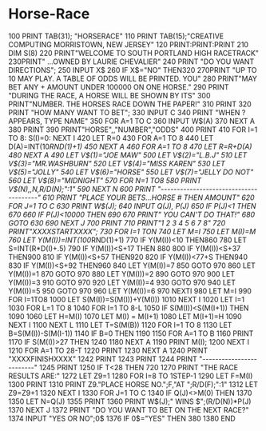 # Horse-Race
100 PRINT TAB(31); "HORSERACE"
110 PRINT TAB(15);"CREATIVE COMPUTING MORRISTOWN, NEW JERSEY"
120 PRINT:PRINT:PRINT
210 DIM S(8)
220 PRINT"WELCOME TO SOUTH PORTLAND HIGH RACETRACK"
230PRINT"           ...OWNED BY LAURIE CHEVALIER"
240 PRINT "DO YOU WANT DIRECTIONS";
250 INPUT X$
260 IF X$="NO" THEN320
270PRINT "UP TO 10 MAY PLAY. A TABLE OF ODDS WILL BE PRINTED.   YOU"
280 PRINT"MAY BET ANY + AMOUNT UNDER 100000 ON ONE HORSE."
290 PRINT "DURING THE RACE, A HORSE WILL BE SHOWN BY ITS"
300 PRINT"NUMBER.   THE HORSES RACE DOWN THE PAPER!"
310 PRINT
320 PRINT "HOW MANY WANT TO BET";
330 INPUT C
340 PRINT "WHEN ? APPEARS, TYPE NAME"
350 FOR A=1 TO C
360 INPUT W$(A)
370 NEXT A
380 PRINT
390 PRINT"HORSE",,"NUMBER","ODDS"
400 PRINT
410 FOR I=1 TO 8: S(I)=0: NEXT I
420 LET R=0
430 FOR A=1 TO 8
440 LET D(A)=INT(10*RND(1)+1)
450 NEXT A
460 FOR A=1 TO 8
470 LET R=R+D(A)
480 NEXT A 
490 LET V$(1)="JOE MAW"
500 LET V$(2)="L.B.J"
510 LET V$(3)="MR.WASHBURN"
520 LET V$(4)="MISS KAREN"
530 LET V$(5)="JOLLY"
540 LET V$(6)="HORSE"
550 LET V$(7)="JELLY DO NOT"
560 LET V$(8)="MIDNIGHT"
570 FOR N=1 TO8
580 PRINT V$(N),,N,R/D(N);":1"
590 NEXT N
600 PRINT "---------------------------------------"
610 PRINT "PLACE YOUR BETS...HORSE # THEN AMOUNT"
620 FOR J=1 TO C
630 PRINT W$(J);
640 INPUT Q(J), P(J)
650 IF P(J)<1 THEN 670
660  IF P(J)<10000 THEN 690
670 PRINT"   YOU CAN'T DO THAT!"
680 GOTO 630
690 NEXT J
700 PRINT
710 PRINT"1 2 3 4 5 6 7 8"
720 PRINT"XXXXSTARTXXXX";
730 FOR I=1 TON
740 LET M=I
750 LET M(I)=M
760 LET Y(M(I))=INT(100*RND(1)+1)
770 IF  Y(M(I))<10 THEN860
780 LET S=INT(R*D(I)+.5)
790 IF  Y(M(I))<S+17 THEN 880
800 IF  Y(M(I))<S+37 THEN900
810 IF  Y(M(I))<S+57 THEN920
820 IF  Y(M(I))<77+S THEN940
830 IF  Y(M(I))<S+92 THEN960
840 LET Y(M(I))=7
850 GOTO 970
860 LET Y(M(I))=1
870 GOTO 970
880 LET Y(M(I))=2
890 GOTO 970
900 LET Y(M(I))=3
910 GOTO 970
920 LET Y(M(I))=4
930 GOTO 970
940 LET Y(M(I))=5
950 GOTO 970
960 LET Y(M(I))=6
970 NEXTI
980 LET M=I 
990 FOR I=1TO8
1000 LET S(M(I))=S(M(I))+Y(M(I))
1010 NEXT I
1020 LET I=1
1030 FOR L=1 TO 8
1040 FOR I=1 TO 8-L
1050 IF S(M(I))<S(M(I+1)) THEN 1090
1060 LET H=M(I)
1070 LET M(I) = M(I+1) 
1080 LET M(I+1)=H 
1090 NEXT I
1100 NEXT L
1110 LET T=S(M(B))
1120 FOR I=1 TO 8
1130 LET B=S(M(I))-S(M(I-1))
1140 IF B=0 THEN 1190
1150 FOR A=1 TO B
1160 PRINT
1170 IF S(M(I))>27 THEN 1240
1180 NEXT A
1190 PRINT M(I);
1200 NEXT I
1210 FOR A=1 TO 28-T
1220 PRINT
1230 NEXT A
1240 PRINT "XXXXFINISHXXXX"
1242 PRINT 
1243 PRINT
1244 PRINT "-------------------------"
1245 PRINT
1250 IF T<28 THEN 720
1270 PRINT "THE RACE RESULTS ARE:"
1272 LET Z9=1
1280 FOR I=8 TO 1STEP-1
1290 LET F=M(I)
1300 PRINT
1310 PRINT Z9."PLACE HORSE NO.";F,"AT ";R/D(F);":1"
1312 LET Z9=Z9+1
1320 NEXT I
1330 FOR J=1 TO C
1340 IF Q(J)<>M(0) THEN 1370
1350 LET N=Q(J)
1355 PRINT
1360 PRINT W$(J);" WINS $";(R/D(N))*P(J)
1370 NEXT J
1372 PRINT "DO YOU WANT TO BET ON THE NEXT RACE?"
1374 INPUT "YES OR NO";0$
1376 IF 0$="YES" THEN 380
1380 END 
